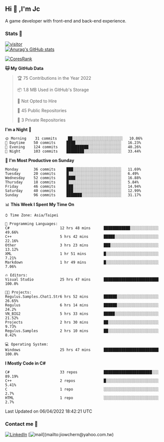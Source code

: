 ## Hi 👋 ,I'm Jc  

A game developer with front-end and back-end experience.  

### Stats  📝
[![visitor](https://visitor-badge.glitch.me/badge?page_id=jiowchern.jiowchern&style=flat-square&color=0088cc)](https://visitor-badge.glitch.me/badge?page_id=jiowchern.jiowchern&style=flat-square&color=0088cc)  
[![Anurag's GitHub stats](https://github-readme-stats.vercel.app/api?username=jiowchern&count_private=true&&show_icons=true)](https://github.com/anuraghazra/github-readme-stats)  
<!-- [![trophy](https://github-profile-trophy.vercel.app/?username=jiowchern)](https://github.com/ryo-ma/github-profile-trophy)   -->
[![CoresRank](https://cr-ss-service.azurewebsites.net/api/ScreenShot?widget=summary&username=jiowchern)](https://cr-ss-service.azurewebsites.net/api/ScreenShot?widget=summary&username=jiowchern)


<!--START_SECTION:waka-->
**🐱 My GitHub Data** 

> 🏆 75 Contributions in the Year 2022
 > 
> 📦 1.8 MB Used in GitHub's Storage 
 > 
> 🚫 Not Opted to Hire
 > 
> 📜 45 Public Repositories 
 > 
> 🔑 3 Private Repositories  
 > 
**I'm a Night 🦉** 

```text
🌞 Morning    31 commits     ██░░░░░░░░░░░░░░░░░░░░░░░   10.06% 
🌆 Daytime    50 commits     ████░░░░░░░░░░░░░░░░░░░░░   16.23% 
🌃 Evening    124 commits    ██████████░░░░░░░░░░░░░░░   40.26% 
🌙 Night      103 commits    ████████░░░░░░░░░░░░░░░░░   33.44%

```
📅 **I'm Most Productive on Sunday** 

```text
Monday       36 commits     ███░░░░░░░░░░░░░░░░░░░░░░   11.69% 
Tuesday      20 commits     █░░░░░░░░░░░░░░░░░░░░░░░░   6.49% 
Wednesday    52 commits     ████░░░░░░░░░░░░░░░░░░░░░   16.88% 
Thursday     18 commits     █░░░░░░░░░░░░░░░░░░░░░░░░   5.84% 
Friday       46 commits     ███░░░░░░░░░░░░░░░░░░░░░░   14.94% 
Saturday     40 commits     ███░░░░░░░░░░░░░░░░░░░░░░   12.99% 
Sunday       96 commits     ███████░░░░░░░░░░░░░░░░░░   31.17%

```


📊 **This Week I Spent My Time On** 

```text
⌚︎ Time Zone: Asia/Taipei

💬 Programming Languages: 
C#                       12 hrs 48 mins      ████████████░░░░░░░░░░░░░   49.66% 
C++                      5 hrs 42 mins       █████░░░░░░░░░░░░░░░░░░░░   22.16% 
Other                    3 hrs 23 mins       ███░░░░░░░░░░░░░░░░░░░░░░   13.12% 
XML                      1 hr 51 mins        █░░░░░░░░░░░░░░░░░░░░░░░░   7.21% 
Markdown                 1 hr 49 mins        █░░░░░░░░░░░░░░░░░░░░░░░░   7.06%

🔥 Editors: 
Visual Studio            25 hrs 47 mins      █████████████████████████   100.0%

🐱‍💻 Projects: 
Regulus.Samples.Chat1.Str6 hrs 52 mins       ██████░░░░░░░░░░░░░░░░░░░   26.65% 
Regulus                  6 hrs 14 mins       ██████░░░░░░░░░░░░░░░░░░░   24.2% 
VN_BIG2                  5 hrs 33 mins       █████░░░░░░░░░░░░░░░░░░░░   21.52% 
Projects                 2 hrs 30 mins       ██░░░░░░░░░░░░░░░░░░░░░░░   9.73% 
Regulus.Samples          2 hrs 10 mins       ██░░░░░░░░░░░░░░░░░░░░░░░   8.42%

💻 Operating System: 
Windows                  25 hrs 47 mins      █████████████████████████   100.0%

```

**I Mostly Code in C#** 

```text
C#                       33 repos            ██████████████████████░░░   89.19% 
C++                      2 repos             █░░░░░░░░░░░░░░░░░░░░░░░░   5.41% 
C                        1 repo              ░░░░░░░░░░░░░░░░░░░░░░░░░   2.7% 
HTML                     1 repo              ░░░░░░░░░░░░░░░░░░░░░░░░░   2.7%

```



 Last Updated on 06/04/2022 18:42:21 UTC
<!--END_SECTION:waka-->



### Contact me 💬
[![LinkedIn](https://img.shields.io/badge/-JiowchernChen-0077B5?style==flat-square&logo=LinkedIn&logoColor=white)](https://www.linkedin.com/in/jiowchern-chen-4aaa90b7/) [![mail](https://img.shields.io/badge/-jiowchern%40yahoo.com.tw-blueviolet?style=flat-square&logo=yahoo!)](mailto:jiowchern@yahoo.com.tw)    

<!-- [![Linkedin Badge](https://img.shields.io/badge/-LinkedIn-blue?style=flat-square&logo=Linkedin&logoColor=white&link=https://www.linkedin.com/in/jiowchern-chen-4aaa90b7/)](https://www.linkedin.com/in/jiowchern-chen-4aaa90b7/) -->


<!--
**jiowchern/jiowchern** is a ✨ _special_ ✨ repository because its `README.md` (this file) appears on your GitHub profile.

Here are some ideas to get you started:

- 🔭 I’m currently working on ...
- 🌱 I’m currently learning ...
- 👯 I’m looking to collaborate on ...
- 🤔 I’m looking for help with ...
- 💬 Ask me about ...
- 📫 How to reach me: ...
- 😄 Pronouns: ...
- ⚡ Fun fact: ...
-->
